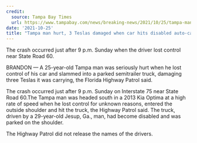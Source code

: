```yaml
---
credit:
  source: Tampa Bay Times
  url: https://www.tampabay.com/news/breaking-news/2021/10/25/tampa-man-hurt-3-teslas-damaged-when-car-hits-disabled-auto-carrier-on-i-75/
date: '2021-10-25'
title: "Tampa man hurt, 3 Teslas damaged when car hits disabled auto-carrier on I-75"
---
```

The crash occurred just after 9 p.m. Sunday when the driver lost control near State Road 60.

BRANDON — A 25-year-old Tampa man was seriously hurt when he lost control of his car and slammed into a parked semitrailer truck, damaging three Teslas it was carrying, the Florida Highway Patrol said.

The crash occurred just after 9 p.m. Sunday on Interstate 75 near State Road 60.The Tampa man was headed south in a 2013 Kia Optima at a high rate of speed when he lost control for unknown reasons, entered the outside shoulder and hit the truck, the Highway Patrol said. The truck, driven by a 29-year-old Jesup, Ga., man, had become disabled and was parked on the shoulder.

The Highway Patrol did not release the names of the drivers.
